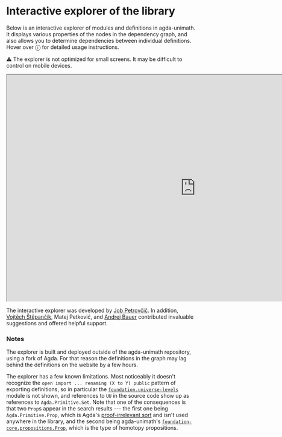 # Interactive explorer of the library

Below is an interactive explorer of modules and definitions in agda-unimath. It
displays various properties of the nodes in the dependency graph, and also
allows you to determine dependencies between individual definitions. Hover over
ⓘ for detailed usage instructions.

<p id="small-display-notice" style="display:none">
  ⚠ The explorer is not optimized for small screens. It may be
  difficult to control on mobile devices.
</p>

<style>
  .sidetoc { display: none; }
  @media(max-width:1100px) {
    #small-display-notice { display: block !important; }
  }
</style>

<div align="center">
  <iframe
    src="https://jobpetrovcic.github.io/Unimath-Visualization-Deployment/visualize"
    style="background: white"
    scrolling="no"
    width="1000"
    height="600"
    referrerpolicy="no-referrer">
  </iframe>
</div>

The interactive explorer was developed by
[Job Petrovčič](https://github.com/JobPetrovcic). In addition,
[Vojtěch Štěpančík](https://vojtechstep.eu/), Matej Petković, and
[Andrej Bauer](https://www.andrej.com) contributed invaluable suggestions and
offered helpful support.

### Notes

The explorer is built and deployed outside of the agda-unimath repository, using
a fork of Agda. For that reason the definitions in the graph may lag behind the
definitions on the website by a few hours.

The explorer has a few known limitations. Most noticeably it doesn't recognize
the `open import ... renaming (X to Y) public` pattern of exporting definitions,
so in particular the
[`foundation.universe-levels`](foundation.universe-levels.md) module is not
shown, and references to `UU` in the source code show up as references to
`Agda.Primitive.Set`. Note that one of the consequences is that two `Prop`s
appear in the search results --- the first one being `Agda.Primitive.Prop`,
which is Agda's
[proof-irrelevant sort](https://agda.readthedocs.io/en/latest/language/prop.html)
and isn't used anywhere in the library, and the second being agda-unimath's
[`foundation-core.propositions.Prop`](foundation-core.propositions.md), which is
the type of homotopy propositions.
